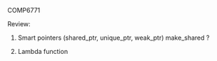 COMP6771

Review:
1. Smart pointers (shared_ptr, unique_ptr, weak_ptr)
	make_shared ?

2. Lambda function



